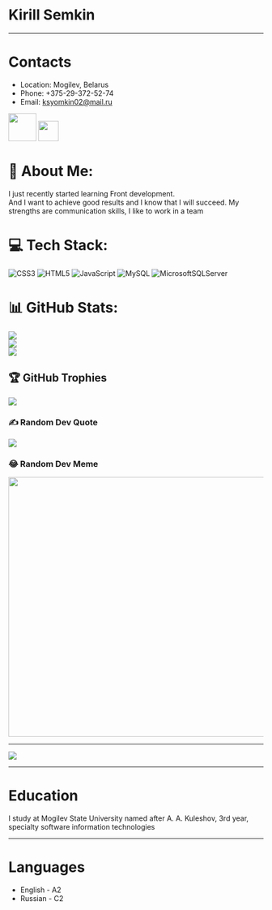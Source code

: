 
# Kirill Semkin
---
# Contacts
- Location: Mogilev, Belarus
- Phone: +375-29-372-52-74
- Email: ksyomkin02@mail.ru

<a href="https://github.com/Kirilish"><img src="https://i0.wp.com/itc.ua/wp-content/uploads/2021/01/github-logo.jpg?fit=1200%2C850&quality=100&strip=all&ssl=1" width="55px"></a> <a href="https://discordapp.com/users/1014972009169563688/"><img src="https://storage.failmi.ru/img/icon/discord.png" width="40px"></a>

# 💫 About Me:
I just recently started learning Front development.<br>And I want to achieve good results and I know that I will succeed. My strengths are communication skills, I like to work in a team

# 💻 Tech Stack:
![CSS3](https://img.shields.io/badge/css3-%231572B6.svg?style=flat&logo=css3&logoColor=white) ![HTML5](https://img.shields.io/badge/html5-%23E34F26.svg?style=flat&logo=html5&logoColor=white) ![JavaScript](https://img.shields.io/badge/javascript-%23323330.svg?style=flat&logo=javascript&logoColor=%23F7DF1E) ![MySQL](https://img.shields.io/badge/mysql-%2300f.svg?style=flat&logo=mysql&logoColor=white) ![MicrosoftSQLServer](https://img.shields.io/badge/Microsoft%20SQL%20Sever-CC2927?style=flat&logo=microsoft%20sql%20server&logoColor=white)
# 📊 GitHub Stats:
![](https://github-readme-stats.vercel.app/api?username=Kirill4chik&theme=tokyonight&hide_border=true&include_all_commits=true&count_private=false)<br/>
![](https://github-readme-streak-stats.herokuapp.com/?user=Kirill4chik&theme=tokyonight&hide_border=true)<br/>
![](https://github-readme-stats.vercel.app/api/top-langs/?username=Kirill4chik&theme=tokyonight&hide_border=true&include_all_commits=true&count_private=false&layout=compact)

## 🏆 GitHub Trophies
![](https://github-profile-trophy.vercel.app/?username=Kirill4chik&theme=dracula&no-frame=true&no-bg=true&margin-w=4)

### ✍️ Random Dev Quote
![](https://quotes-github-readme.vercel.app/api?type=horizontal&theme=radical)

### 😂 Random Dev Meme
<img src="https://random-memer.herokuapp.com/" width="512px"/>

---
[![](https://visitcount.itsvg.in/api?id=Kirill4chik&icon=0&color=0)](https://visitcount.itsvg.in)

<!-- Proudly created with GPRM ( https://gprm.itsvg.in ) -->

----

# Education
I study at Mogilev State University named after A. A. Kuleshov, 3rd year, specialty software information technologies

----

# Languages
- English - A2
- Russian - C2
